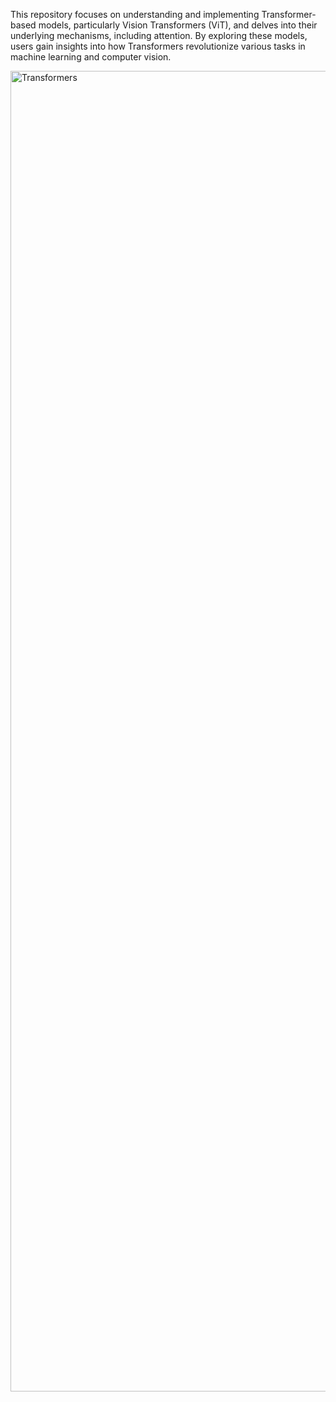 This repository focuses on understanding and implementing Transformer-based models, particularly Vision Transformers (ViT), and delves into their underlying mechanisms, including attention. By exploring these models, users gain insights into how Transformers revolutionize various tasks in machine learning and computer vision.

<img width="2113" alt="Transformers" src="https://github.com/SezavarH/Transformers/assets/19501686/4c42f7c0-8739-4efb-8a96-e855221cf862">
